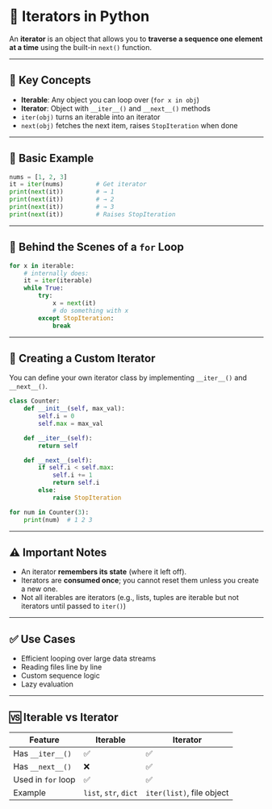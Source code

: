 
# 🔁 Iterators in Python

An **iterator** is an object that allows you to **traverse a sequence one element at a time** using the built-in `next()` function.

---

## 🧠 Key Concepts

* **Iterable**: Any object you can loop over (`for x in obj`)
* **Iterator**: Object with `__iter__()` and `__next__()` methods
* `iter(obj)` turns an iterable into an iterator
* `next(obj)` fetches the next item, raises `StopIteration` when done

---

## 🧪 Basic Example

```python
nums = [1, 2, 3]
it = iter(nums)         # Get iterator
print(next(it))         # → 1
print(next(it))         # → 2
print(next(it))         # → 3
print(next(it))         # Raises StopIteration
```

---

## 🔁 Behind the Scenes of a `for` Loop

```python
for x in iterable:
    # internally does:
    it = iter(iterable)
    while True:
        try:
            x = next(it)
            # do something with x
        except StopIteration:
            break
```

---

## 🧱 Creating a Custom Iterator

You can define your own iterator class by implementing `__iter__()` and `__next__()`.

```python
class Counter:
    def __init__(self, max_val):
        self.i = 0
        self.max = max_val

    def __iter__(self):
        return self

    def __next__(self):
        if self.i < self.max:
            self.i += 1
            return self.i
        else:
            raise StopIteration

for num in Counter(3):
    print(num)  # 1 2 3
```

---

## ⚠️ Important Notes

* An iterator **remembers its state** (where it left off).
* Iterators are **consumed once**; you cannot reset them unless you create a new one.
* Not all iterables are iterators (e.g., lists, tuples are iterable but not iterators until passed to `iter()`)

---

## ✅ Use Cases

* Efficient looping over large data streams
* Reading files line by line
* Custom sequence logic
* Lazy evaluation

---

## 🆚 Iterable vs Iterator

| Feature            | Iterable              | Iterator                  |
| ------------------ | --------------------- | ------------------------- |
| Has `__iter__()`   | ✅                     | ✅                         |
| Has `__next__()`   | ❌                     | ✅                         |
| Used in `for` loop | ✅                     | ✅                         |
| Example            | `list`, `str`, `dict` | `iter(list)`, file object |
